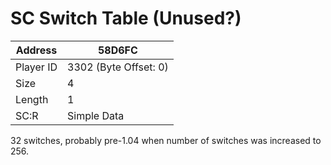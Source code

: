 
#  SC Switch Table (Unused?)
Address   | 58D6FC
----------|-------------
Player ID | 3302 (Byte Offset: 0)
Size 	  | 4
Length 	  | 1
SC:R      | Simple Data

32 switches, probably pre-1.04 when number of switches was increased to 256.
